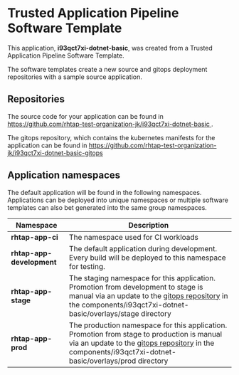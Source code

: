 # Trusted Application Pipeline Software Template

This application, **i93qct7xi-dotnet-basic**, was created from a Trusted Application Pipeline Software Template.

The software templates create a new source and gitops deployment repositories with a sample source application. 

## Repositories

The source code for your application can be found in [https://github.com/rhtap-test-organization-jk/i93qct7xi-dotnet-basic ](https://github.com/rhtap-test-organization-jk/i93qct7xi-dotnet-basic ).
 
The gitops repository, which contains the kubernetes manifests for the application can be found in 
[https://github.com/rhtap-test-organization-jk/i93qct7xi-dotnet-basic-gitops ](https://github.com/rhtap-test-organization-jk/i93qct7xi-dotnet-basic-gitops ) 

## Application namespaces 

The default application will be found in the following namespaces. Applications can be deployed into unique namespaces or multiple software templates can also bet generated into the same group namespaces.  

|  Namespace   |  Description   |  
| -------- | -------- |
| **rhtap-app-ci** | The namespace used for CI workloads |
| **rhtap-app-development** | The default application during development. Every build will be deployed to this namespace for testing. |
| **rhtap-app-stage** | The staging namespace for this application. Promotion from development to stage is manual via an update to the [gitops repository](https://github.com/rhtap-test-organization-jk/i93qct7xi-dotnet-basic-gitops ) in the components/i93qct7xi-dotnet-basic/overlays/stage directory |
| **rhtap-app-prod** | The production namespace for this application. Promotion from stage to production is manual via an update to the [gitops repository](https://github.com/rhtap-test-organization-jk/i93qct7xi-dotnet-basic-gitops ) in the components/i93qct7xi-dotnet-basic/overlays/prod directory |